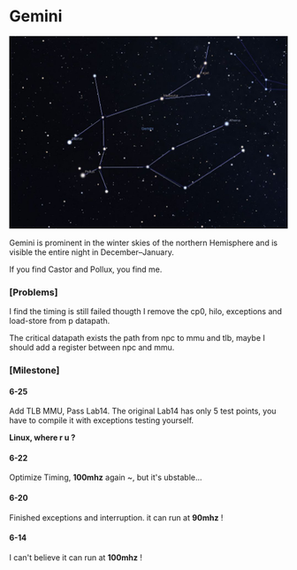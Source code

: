 # Gemini

![Gemini](doc/gemini.jpg)

Gemini is prominent in the winter skies of the northern Hemisphere and is visible the entire night in December–January.

If you find Castor and Pollux, you find me.

### [Problems]

I find the timing is still failed thougth I remove the cp0, hilo, exceptions and load-store from p datapath.

The critical datapath exists the path from npc to mmu and tlb, maybe I should add a register between npc and mmu.

### [Milestone]

#### 6-25

Add TLB MMU, Pass Lab14. The original Lab14 has only 5 test points, you have to compile it with exceptions testing yourself.

**Linux, where r u ?**

#### 6-22

Optimize Timing, **100mhz** again ~, but it's ubstable...

#### 6-20

Finished exceptions and interruption. it can run at **90mhz** !

#### 6-14

I can't believe it can run at **100mhz** !
